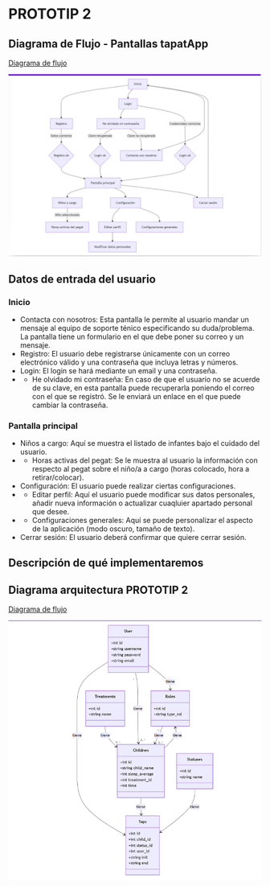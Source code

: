 # PROTOTIP 2

## Diagrama de Flujo - Pantallas tapatApp

[Diagrama de flujo](pantallasTapatApp.mermaid)

![alt text](image.png)

## Datos de entrada del usuario

### Inicio

- Contacta con nosotros: Esta pantalla le permite al usuario mandar un mensaje al equipo de soporte ténico especificando su duda/problema. La pantalla tiene un formulario en el que debe poner su correo y un mensaje.
- Registro: El usuario debe registrarse únicamente con un correo electrónico válido y una contraseña que incluya letras y números.
- Login: El login se hará mediante un email y una contraseña.
- - He olvidado mi contraseña: En caso de que el usuario no se acuerde de su clave, en esta pantalla puede recuperarla poniendo el correo con el que se registró. Se le enviará un enlace en el que puede cambiar la contraseña.

### Pantalla principal

- Niños a cargo: Aquí se muestra el listado de infantes bajo el cuidado del usuario.
- - Horas activas del pegat: Se le muestra al usuario la información con respecto al pegat sobre el niño/a a cargo (horas colocado, hora a retirar/colocar).
- Configuración: El usuario puede realizar ciertas configuraciones.
- - Editar perfil: Aquí el usuario puede modificar sus datos personales, añadir nueva información o actualizar cuaqluier apartado personal que desee.
- - Configuraciones generales: Aquí se puede personalizar el aspecto de la aplicación (modo oscuro, tamaño de texto).
- Cerrar sesión: El usuario deberá confirmar que quiere cerrar sesión.

## Descripción de qué implementaremos



## Diagrama arquitectura PROTOTIP 2

[Diagrama de flujo](prototip2/diagramaDades.mermaid)

![alt text](image-1.png)